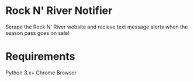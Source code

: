# Rock N' River Notifier

Scrape the Rock N' River website and recieve text message alerts when the season pass goes on sale!

# Requirements

Python 3.x+
Chrome Browser
